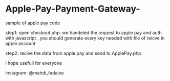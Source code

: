 # Apple-Pay-Payment-Gateway-
sample of apple pay code


step1:
open checkout.php:
    we handeled the request to apple pay and auth with javascript . you should generate every key needed with file of reicve in apple account

step2:
  recive the data from apple pay and send to ApplePay.php

i hope usefull for everyone 

instagram: @mahdi_fadaiee

